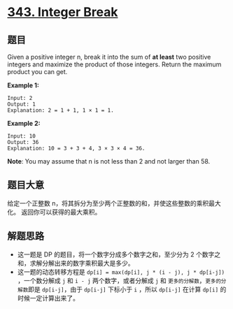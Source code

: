 # [343. Integer Break](https://leetcode.com/problems/integer-break/)


## 题目

Given a positive integer n, break it into the sum of **at least** two positive integers and maximize the product of those integers. Return the maximum product you can get.

**Example 1:**

    Input: 2
    Output: 1
    Explanation: 2 = 1 + 1, 1 × 1 = 1.

**Example 2:**

    Input: 10
    Output: 36
    Explanation: 10 = 3 + 3 + 4, 3 × 3 × 4 = 36.

**Note**: You may assume that n is not less than 2 and not larger than 58.


## 题目大意

给定一个正整数 n，将其拆分为至少两个正整数的和，并使这些整数的乘积最大化。 返回你可以获得的最大乘积。


## 解题思路

- 这一题是 DP 的题目，将一个数字分成多个数字之和，至少分为 2 个数字之和，求解分解出来的数字乘积最大是多少。
- 这一题的动态转移方程是 `dp[i] = max(dp[i], j * (i - j), j * dp[i-j])` ，一个数分解成 `j` 和 `i - j` 两个数字，或者分解成 `j` 和 `更多的分解数`，`更多的分解数`即是 `dp[i-j]`，由于 `dp[i-j]` 下标小于 `i` ，所以 `dp[i-j]` 在计算 `dp[i]` 的时候一定计算出来了。

